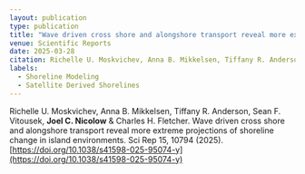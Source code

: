 ```yaml
---
layout: publication
type: publication
title: "Wave driven cross shore and alongshore transport reveal more extreme projections of shoreline change in island environments"
venue: Scientific Reports
date: 2025-03-28
citation: Richelle U. Moskvichev, Anna B. Mikkelsen, Tiffany R. Anderson, Sean F. Vitousek, Joel C. Nicolow & Charles H. Fletcher. Wave driven cross shore and alongshore transport reveal more extreme projections of shoreline change in island environments. Sci Rep 15, 10794 (2025). [https://doi.org/10.1038/s41598-025-95074-y](https://doi.org/10.1038/s41598-025-95074-y)
labels:
  - Shoreline Modeling
  - Satellite Derived Shorelines
---
```



Richelle U. Moskvichev, Anna B. Mikkelsen, Tiffany R. Anderson, Sean F. Vitousek, **Joel C. Nicolow** & Charles H. Fletcher. Wave driven cross shore and alongshore transport reveal more extreme projections of shoreline change in island environments. Sci Rep 15, 10794 (2025). [https://doi.org/10.1038/s41598-025-95074-y](https://doi.org/10.1038/s41598-025-95074-y)
